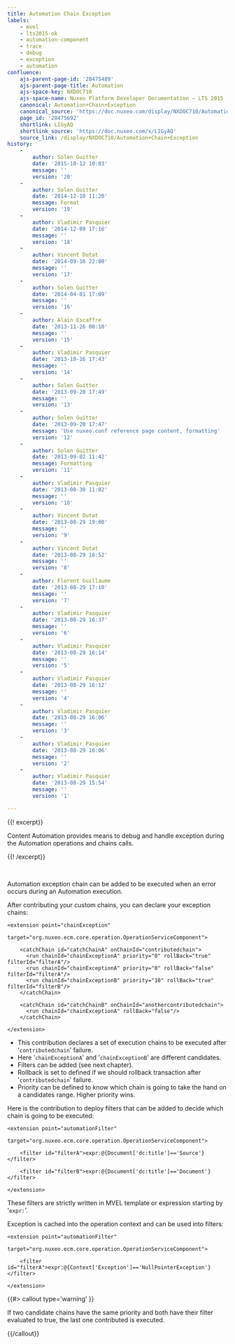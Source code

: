 ```yaml
---
title: Automation Chain Exception
labels:
    - mvel
    - lts2015-ok
    - automation-component
    - trace
    - debug
    - exception
    - automation
confluence:
    ajs-parent-page-id: '28475489'
    ajs-parent-page-title: Automation
    ajs-space-key: NXDOC710
    ajs-space-name: Nuxeo Platform Developer Documentation — LTS 2015
    canonical: Automation+Chain+Exception
    canonical_source: 'https://doc.nuxeo.com/display/NXDOC710/Automation+Chain+Exception'
    page_id: '28475692'
    shortlink: LIGyAQ
    shortlink_source: 'https://doc.nuxeo.com/x/LIGyAQ'
    source_link: /display/NXDOC710/Automation+Chain+Exception
history:
    - 
        author: Solen Guitter
        date: '2015-10-12 10:03'
        message: ''
        version: '20'
    - 
        author: Solen Guitter
        date: '2014-12-10 11:20'
        message: Format
        version: '19'
    - 
        author: Vladimir Pasquier
        date: '2014-12-09 17:16'
        message: ''
        version: '18'
    - 
        author: Vincent Dutat
        date: '2014-09-16 22:00'
        message: ''
        version: '17'
    - 
        author: Solen Guitter
        date: '2014-04-01 17:09'
        message: ''
        version: '16'
    - 
        author: Alain Escaffre
        date: '2013-11-26 00:10'
        message: ''
        version: '15'
    - 
        author: Vladimir Pasquier
        date: '2013-10-16 17:43'
        message: ''
        version: '14'
    - 
        author: Solen Guitter
        date: '2013-09-20 17:49'
        message: ''
        version: '13'
    - 
        author: Solen Guitter
        date: '2013-09-20 17:47'
        message: 'Use nuxeo.conf reference page content, formatting'
        version: '12'
    - 
        author: Solen Guitter
        date: '2013-09-02 11:42'
        message: Formatting
        version: '11'
    - 
        author: Vladimir Pasquier
        date: '2013-08-30 11:02'
        message: ''
        version: '10'
    - 
        author: Vincent Dutat
        date: '2013-08-29 19:00'
        message: ''
        version: '9'
    - 
        author: Vincent Dutat
        date: '2013-08-29 18:52'
        message: ''
        version: '8'
    - 
        author: Florent Guillaume
        date: '2013-08-29 17:10'
        message: ''
        version: '7'
    - 
        author: Vladimir Pasquier
        date: '2013-08-29 16:37'
        message: ''
        version: '6'
    - 
        author: Vladimir Pasquier
        date: '2013-08-29 16:14'
        message: ''
        version: '5'
    - 
        author: Vladimir Pasquier
        date: '2013-08-29 16:12'
        message: ''
        version: '4'
    - 
        author: Vladimir Pasquier
        date: '2013-08-29 16:06'
        message: ''
        version: '3'
    - 
        author: Vladimir Pasquier
        date: '2013-08-29 16:06'
        message: ''
        version: '2'
    - 
        author: Vladimir Pasquier
        date: '2013-08-29 15:54'
        message: ''
        version: '1'

---
```

{{! excerpt}}

Content Automation provides means to debug and handle exception during the Automation operations and chains calls.

{{! /excerpt}}

&nbsp;

Automation exception chain can be added to be executed when an error occurs during an Automation execution.

After contributing your custom chains, you can declare your exception chains:

```html/xml
<extension point="chainException"
             target="org.nuxeo.ecm.core.operation.OperationServiceComponent">

    <catchChain id="catchChainA" onChainId="contributedchain">
      <run chainId="chainExceptionA" priority="0" rollBack="true" filterId="filterA"/>
      <run chainId="chainExceptionA" priority="0" rollBack="false" filterId="filterA"/>
      <run chainId="chainExceptionB" priority="10" rollBack="true" filterId="filterB"/>
    </catchChain>

    <catchChain id="catchChainB" onChainId="anothercontributedchain">
      <run chainId="chainExceptionA" rollBack="false"/>
    </catchChain>

</extension>
```

*   This contribution declares a set of execution chains to be executed after '`contributedchain`' failure.
*   Here '`chainExceptionA`' and '`chainExceptionB`' are different candidates.
*   Filters can be added (see next chapter).
*   Rollback is set to defined if we should rollback transaction after '`contributedchain`' failure.
*   Priority can be defined to know which chain is going to take the hand on a candidates range. Higher priority wins.

Here is the contribution to deploy filters that can be added to decide which chain is going to be executed:

```html/xml
<extension point="automationFilter"
             target="org.nuxeo.ecm.core.operation.OperationServiceComponent">

    <filter id="filterA">expr:@{Document['dc:title']=='Source'}</filter>

    <filter id="filterB">expr:@{Document['dc:title']=='Document'}</filter>

</extension>
```

These filters are strictly written in MVEL template or expression starting by '`expr:`'.

Exception is cached into the operation context and can be used into filters:

```html/xml
<extension point="automationFilter"
             target="org.nuxeo.ecm.core.operation.OperationServiceComponent">

    <filter id="filterA">expr:@{Context['Exception']=='NullPointerException'}</filter>

</extension>
```

{{#> callout type='warning' }}

If two candidate chains have the same priority and both have their filter evaluated to true, the last one contributed is executed.

{{/callout}}